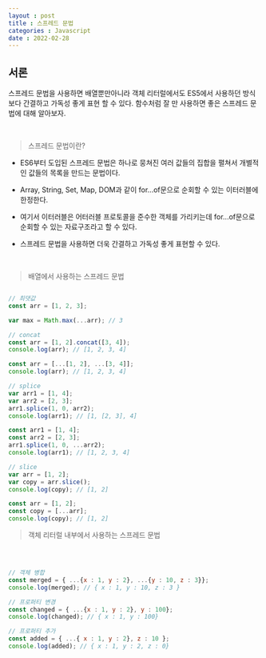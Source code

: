 ```yaml
---
layout : post
title : 스프레드 문법
categories : Javascript
date : 2022-02-28
---
```

## 서론

스프레드 문법을 사용하면 배열뿐만아니라 객체 리터럴에서도 ES5에서 사용하던 방식보다 간결하고 가독성 좋게 표현 할 수 있다.
함수처럼 잘 만 사용하면 좋은 스프레드 문법에 대해 알아보자.

<br>

> 스프레드 문법이란?

* ES6부터 도입된 스프레드 문법은  하나로 뭉쳐진 여러 값들의 집합을 펼쳐서 개별적인 값들의 목록을 만드는 문법이다.

* Array, String, Set, Map, DOM과 같이 for...of문으로 순회할 수 있는 이터러블에 한정한다.

* 여기서 이터러블은 어터러블 프로토콜을 준수한 객체를 가리키는데 for...of문으로 순회할 수 있는 자료구조라고 할 수 있다.

* 스프레드 문법을 사용하면 더욱 간결하고 가독성 좋게 표현할 수 있다.

<br>

> 배열에서 사용하는 스프레드 문법

```javascript

// 최댓값
const arr = [1, 2, 3];

var max = Math.max(...arr); // 3

// concat
const arr = [1, 2].concat([3, 4]);
console.log(arr); // [1, 2, 3, 4]

const arr = [...[1, 2], ...[3, 4]];
console.log(arr); // [1, 2, 3, 4]

// splice
var arr1 = [1, 4];
var arr2 = [2, 3];
arr1.splice(1, 0, arr2);
console.log(arr1); // [1, [2, 3], 4]

const arr1 = [1, 4];
const arr2 = [2, 3];
arr1.splice(1, 0, ...arr2);
console.log(arr1); // [1, 2, 3, 4]

// slice
var arr = [1, 2];
var copy = arr.slice();
console.log(copy); // [1, 2]

const arr = [1, 2];
const copy = [...arr];
console.log(copy); // [1, 2]
```

> 객체 리터럴 내부에서 사용하는 스프레드 문법

<br>

```javascript

// 객체 병합
const merged = { ...{x : 1, y : 2}, ...{y : 10, z : 3}};
console.log(merged); // { x : 1, y : 10, z : 3 }

// 프로퍼티 변경
const changed = { ...{x : 1, y : 2}, y : 100};
console.log(changed); // { x : 1, y : 100}

// 프로퍼티 추가
const added = { ...{ x : 1, y : 2}, z : 10 };
console.log(added); // { x : 1, y : 2, z : 0}
```
